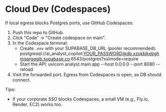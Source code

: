 # Cloud Dev (Codespaces)

If local egress blocks Postgres ports, use GitHub Codespaces:

1) Push this repo to GitHub.
2) Click "Code" → "Create codespace on main".
3) In the Codespace terminal:
   - Create `.env` with your SUPABASE_DB_URL (pooler recommended):
     postgresql://ai_analyst_copilot:YOUR_PASSWORD@db.xzokblkebghmqargqgjb.supabase.co:6543/postgres?sslmode=require
   - Start the API:
     uvicorn analyst.main:app --host 0.0.0.0 --port 8080 --reload
4) Visit the forwarded port. Egress from Codespaces is open, so DB should connect.

Tips:
- If your corporate SSO blocks Codespaces, a small VM (e.g., Fly.io, Render, EC2) works too.